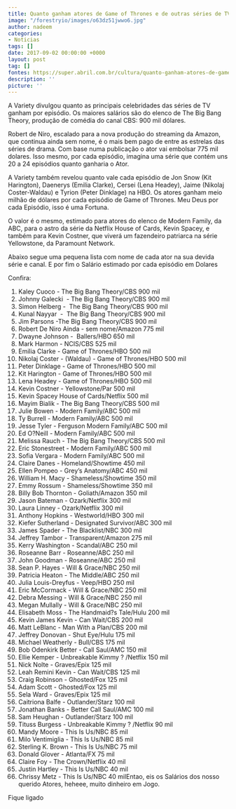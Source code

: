 ```yaml
---
title: Quanto ganham atores de Game of Thrones e de outras séries de TV
image: "/forestryio/images/o63dz51jwwo6.jpg"
author: nadeem
categories:
- Noticias
tags: []
date: 2017-09-02 00:00:00 +0000
layout: post
tag: []
fontes: https://super.abril.com.br/cultura/quanto-ganham-atores-de-game-of-thrones-e-de-outras-series-de-tv/
description: ''
picture: ''
---
```



A Variety divulgou quanto as principais celebridades das séries de TV ganham por episódio. Os maiores salários são do elenco de The Big Bang Theory, produção de comédia do canal CBS: 900 mil dólares.

Robert de Niro, escalado para a nova produção do streaming da Amazon, que continua ainda sem nome, é o mais bem pago de entre as estrelas das séries de drama. Com base numa publicação o ator vai embolsar 775 mil dolares. Isso mesmo, por cada episódio, imagina uma série que contém uns 20 a 24 episódios quanto ganharia o Ator.

A Variety também revelou quanto vale cada episódio de Jon Snow (Kit Harington), Daenerys (Emilia Clarke), Cersei (Lena Headey), Jaime (Nikolaj Coster-Waldau) e Tyrion (Peter Dinklage) na HBO. Os atores ganham meio milhão de dólares por cada episódio de Game of Thrones. Meu Deus por cada Episódio, isso é uma Fortuna.

O valor é o mesmo, estimado para atores do elenco de Modern Family, da ABC, para o astro da série da Netflix House of Cards, Kevin Spacey, e também para Kevin Costner, que viverá um fazendeiro patriarca na série Yellowstone, da Paramount Network.

Abaixo segue uma pequena lista com nome de cada ator na sua devida série e canal. E por fim  o Salário estimado por cada episódio em Dolares

Confira:

1. Kaley Cuoco - The Big Bang Theory/CBS 900 mil
1. Johnny Galecki  - The Big Bang Theory/CBS	900 mil
1. Simon Helberg -  The Big Bang Theory/CBS	900 mil
1. Kunal Nayyar  -  The Big Bang Theory/CBS	900 mil
1. Jim Parsons -The Big Bang Theory/CBS	900 mil
1. Robert De Niro	Ainda - sem nome/Amazon	775 mil
1. Dwayne Johnson -  Ballers/HBO	650 mil
1. Mark Harmon - NCIS/CBS	525 mil
1. Emilia Clarke - Game of Thrones/HBO	500 mil
1. Nikolaj Coster - (Waldau) - Game of Thrones/HBO	500 mil
1. Peter Dinklage - Game of Thrones/HBO	500 mil
1. Kit Harington - Game of Thrones/HBO	500 mil
1. Lena Headey - Game of Thrones/HBO	500 mil
1. Kevin Costner - Yellowstone/Par	500 mil
1. Kevin Spacey	House of Cards/Netflix	500 mil
1. Mayim Bialik - The Big Bang Theory/CBS	500 mil
1. Julie Bowen - Modern Family/ABC	500 mil
1. Ty Burrell - Modern Family/ABC	500 mil
1. Jesse Tyler - Ferguson	Modern Family/ABC	500 mil
1. Ed O?Neill - Modern Family/ABC	500 mil
1. Melissa Rauch - The Big Bang Theory/CBS	500 mil
1. Eric Stonestreet - Modern Family/ABC	500 mil
1. Sofia Vergara - Modern Family/ABC	500 mil
1. Claire Danes - Homeland/Showtime	450 mil
1. Ellen Pompeo - Grey’s Anatomy/ABC	450 mil
1. William H. Macy - Shameless/Showtime	350 mil
1. Emmy Rossum - Shameless/Showtime	350 mil
1. Billy Bob Thornton - Goliath/Amazon	350 mil
1. Jason Bateman - Ozark/Netflix	300 mil
1. Laura Linney - Ozark/Netflix	300 mil
1. Anthony Hopkins - Westworld/HBO	300 mil
1. Kiefer Sutherland - Designated Survivor/ABC	300 mil
1. James Spader - The Blacklist/NBC	300 mil
1. Jeffrey Tambor - Transparent/Amazon	275 mil
1. Kerry Washington - Scandal/ABC	250 mil
1. Roseanne Barr - Roseanne/ABC	250 mil
1. John Goodman - Roseanne/ABC	250 mil
1. Sean P. Hayes - Will & Grace/NBC	250 mil
1. Patricia Heaton - The Middle/ABC	250 mil
1. Julia Louis-Dreyfus - Veep/HBO	250 mil
1. Eric McCormack - Will & Grace/NBC	250 mil
1. Debra Messing - Will & Grace/NBC	250 mil
1. Megan Mullally - Will & Grace/NBC	250 mil
1. Elisabeth Moss - The Handmaid?s Tale/Hulu	200 mil
1. Kevin James	Kevin - Can Wait/CBS	200 mil
1. Matt LeBlanc - Man With a Plan/CBS	200 mil
1. Jeffrey Donovan - Shut Eye/Hulu	175 mil
1. Michael Weatherly - Bull/CBS	175 mil
1. Bob Odenkirk	Better - Call Saul/AMC	150 mil
1. Ellie Kemper - Unbreakable Kimmy ? /Netflix	150 mil
1. Nick Nolte - Graves/Epix	125 mil
1. Leah Remini	Kevin - Can Wait/CBS	125 mil
1. Craig Robinson - Ghosted/Fox	125 mil
1. Adam Scott - Ghosted/Fox	125 mil
1. Sela Ward - Graves/Epix	125 mil
1. Caitriona Balfe - Outlander/Starz	100 mil
1. Jonathan Banks - Better Call Saul/AMC	100 mil
1. Sam Heughan - Outlander/Starz	100 mil
1. Tituss Burgess - Unbreakable Kimmy ? /Netflix	90 mil
1. Mandy Moore - This Is Us/NBC	85 mil
1. Milo Ventimiglia - This Is Us/NBC	85 mil
1. Sterling K. Brown - This Is Us/NBC	75 mil
1. Donald Glover - Atlanta/FX	75 mil
1. Claire Foy - The Crown/Netflix	40 mil
1. Justin Hartley - This Is Us/NBC	40 mil
1. Chrissy Metz - This Is Us/NBC	40 milEntao, eis os Salários dos nosso querido Atores, heheee, muito dinheiro em Jogo. 

Fique ligado